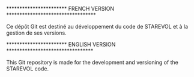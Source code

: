 
*********************** FRENCH VERSION **********************************

Ce dépôt Git est destiné au développement du code de STAREVOL et à la gestion de ses versions.

*********************** ENGLISH VERSION *********************************

This Git repository is made for the development and versioning of the STAREVOL code. 

